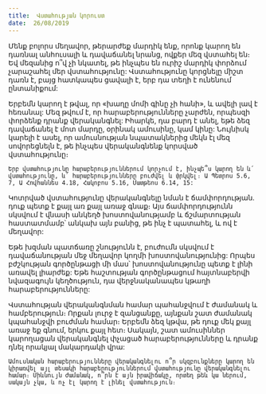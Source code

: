 ```yaml
---
title:  Վստահության կորուստ
date:  26/08/2019
---
```


Մենք բոլորս մեղավոր, թերարժեք մարդիկ ենք, որոնք կարող են դառնալ անհուսալի և դավաճանել նրանց, ովքեր մեզ վստահել են։ Եվ մեզանից ո՞վ չի նկատել, թե ինչպես են ուրիշ մարդիկ փորձում չարաշահել մեր վստահությունը: Վստահությունը կորցնելը միշտ դառն է, բայց հատկապես ցավալի է, երբ դա տեղի է ունենում ընտանիքում:

Երբեմն կարող է թվալ, որ «խաղը մոմի գինը չի հանի», և ավելի լավ է հեռանալ: Մեզ թվում է, որ հարաբերությունները չարժեն, որպեսզի փորձենք դրանք վերականգնել: Իհարկե, դա բարդ է անել, եթե ձեզ դավաճանել է մոտ մարդը, օրինակ ամուսինը, կամ կինը: Նույնիսկ կարելի է ասել, որ ամուսնության նպատակներից մեկն էլ մեզ սովորեցնելն է, թե ինչպես վերականգնենք կորսված վստահությունը։

`Երբ վստահությունը հարաբերություններում կորչում է, ինչպե՞ս կարող են և՛ վստահությունը, և՛ հարաբերությունները բուժվել և փրկվել։ Ա Պետրոս 5.6, 7, Ա Հովհաննես 4.18, Հակոբոս 5.16, Մատթեոս 6.14, 15:`

Կոտրված վստահությունը վերականգնելը նման է ճամփորդության. դուք պետք է քայլ առ քայլ առաջ գնաք։ Այս ճամփորդությունն սկսվում է վնասի անկեղծ խոստովանությամբ և ճշմարտության հաստատմամբ՝ անկախ այն բանից, թե ինչ է պատահել, և ով է մեղավոր:

Եթե խզման պատճառը շնությունն է, բուժումն սկսվում է դավաճանության մեջ մեղավոր կողմի խոստովանությունից: Որպես բժշկության գործընթացի մի մաս՝ խոստովանությունը պետք է լինի առավել լիարժեք: Եթե հաշտության գործընթացում հայտնաբերվի նվազագույն կեղծություն, դա վերջնականապես կթաղի հարաբերությունները:

Վստահության վերականգնման համար պահանջվում է ժամանակ և համբերություն։ Որքան լուրջ է զանցանքը, այնքան շատ ժամանակ կպահանջվի բուժման համար։ Երբեմն ձեզ կթվա, թե դուք մեկ քայլ առաջ եք գնում, երկու քայլ հետ։ Սակայն, շատ ամուսիններ կարողացան վերականգնել փչացած հարաբերությունները և դրանք դնել որակյալ մակարդակի վրա:

`Ամուսնական հարաբերությունները վերականգնելու ո՞ր սկզբունքները կարող են կիրառվել այլ տեսակի հարաբերություններում վստահությունը վերականգնելու համար։ Միևնույն ժամանակ, ո՞րն է այն իրավիճակը, որտեղ թեև կա ներում, սակայն չկա, և ոչ էլ կարող է լինել վստահություն։`